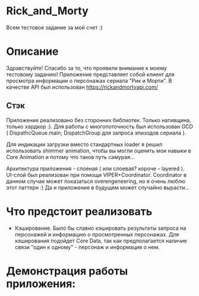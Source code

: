 # Rick_and_Morty
Всем тестовое задание за мой счет :)

# Описание
Здравствуйте! Спасибо за то, что проявили внимание к моему тестовому заданию! 
Приложение представляет собой клиент для просмотра информации о персонажах сериала "Рик и Морти". В качестве API был использован https://rickandmortyapi.com/

## Стэк 
Приложение реализовано без сторонних библиотек. Только нативщина, только хардкор :). Для работы с многопоточность был использован GCD ( DispathcQueue.main; DispatchGroup для запроса эпизодов сериала ). 

Для индикации загрузки вместо стандартных loader я решил использовать shimmer animation, чтобы вы могли оценить мои навыки в Core Animation и потому что таков путь самурая...

Архитектура приложения - слоеная ( или слоевая? короче - layered ). UI-слой был реализован при помощи VIPER+Coordinator. Coordinator в данном случае может показаться overengeneering, но я очень люблю этот паттерн :) Да и приложение в будущем может случайно вырасти...

# Что предстоит реализовать 
- Кэширование. Было бы славно кэшировать результаты запроса на персонажей и информацию о просмотренных персонажах. Для кэширования подойдет Core Data, так как предполагается наличие связи "один к одному" - персонаж и информация о нем.

# Демонстрация работы приложения: 
